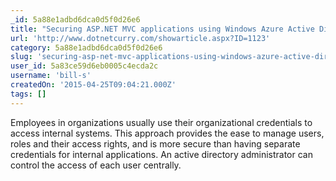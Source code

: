 ```yaml
---
_id: 5a88e1adbd6dca0d5f0d26e6
title: "Securing ASP.NET MVC applications using Windows Azure Active Directory"
url: 'http://www.dotnetcurry.com/showarticle.aspx?ID=1123'
category: 5a88e1adbd6dca0d5f0d26e6
slug: 'securing-asp-net-mvc-applications-using-windows-azure-active-directory'
user_id: 5a83ce59d6eb0005c4ecda2c
username: 'bill-s'
createdOn: '2015-04-25T09:04:21.000Z'
tags: []
---
```


Employees in organizations usually use their organizational credentials to access internal systems. This approach provides the ease to manage users, roles and their access rights, and is more secure than having separate credentials for internal applications. An active directory administrator can control the access of each user centrally.
